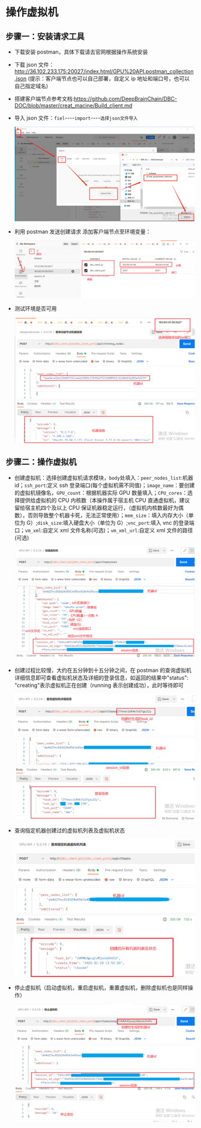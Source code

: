 # 操作虚拟机

## 步骤一：安装请求工具

- 下载安装 postman，具体下载请去官网根据操作系统安装

- 下载 json 文件：http://36.102.233.175:20027/index.html/GPU%20API.postman_collection.json (提示：客户端节点也可以自己部署，自定义 ip 地址和端口号，也可以自己指定域名)

- 搭建客户端节点参考文档:https://github.com/DeepBrainChain/DBC-DOC/blob/master/creat_macine/Build_client.md

- 导入 json 文件：`fiel`----`import`----`选择json文件导入`

  <img src="./operate_macine.assets/import.png" style="zoom:50%;" />

- 利用 postman 发送创建请求 添加客户端节点至环境变量：

  <img src="./operate_macine.assets/add_ip_port.png" alt="add_ip_port" style="zoom:50%;" />

- 测试环境是否可用

  <img src="./operate_macine.assets/info.png" alt="info" style="zoom:50%;" />

## 步骤二：操作虚拟机

- 创建虚拟机：选择创建虚拟机请求模块，`body`处填入：`peer_nodes_list`:机器 id；`ssh_port`:定义 ssh 登录端口(每个虚拟机需不同值)；`image_name`：要创建的虚拟机镜像名，`GPU_count`：根据机器实际 GPU 数量填入；`CPU_cores`：选择提供给虚拟机的 CPU 内核数（本操作属于宿主机 CPU 直通虚拟机，建议留给宿主机四个及以上 CPU 保证机器稳定运行，（虚拟机内核数最好为偶数），否则导致整个机器卡死，无法正常使用）；`mem_size`：填入内存大小（单位为 G）;`disk_size`:填入硬盘大小（单位为 G）;`vnc_port`:填入 vnc 的登录端口；`vm_xml`:自定义 xml 文件名称(可选)；`vm_xml_url`:自定义 xml 文件的路径(可选)

  <img src="./operate_macine.assets/create_task.png" alt="create_task" style="zoom:50%;" />

- 创建过程比较慢，大约在五分钟到十五分钟之间，在 postman 的查询虚拟机详细信息即可查看虚拟机状态及详细的登录信息，如返回的结果中"status": "creating"表示虚拟机正在创建（running 表示创建成功），此时等待即可

  <img src="./operate_macine.assets/info_task.png" alt="info_task" style="zoom:50%;" />

- 查询指定机器创建过的虚拟机列表及虚拟机状态

  ![task_list](./create_macine.assets/task_list.png)

- 停止虚拟机（启动虚拟机，重启虚拟机，重置虚拟机，删除虚拟机也是同样操作）

  <img src="./operate_macine.assets/stop_task.png" alt="stop_task" style="zoom:50%;" />
